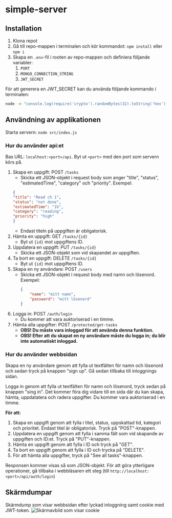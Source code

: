 # simple-server

## Installation

1. Klona repot
2. Gå till repo-mappen i terminalen och kör kommandot: `npm install` eller `npm i`
3. Skapa en `.env`-fil i rooten av repo-mappen och definiera följande variabler:
    1. `PORT`
    2. `MONGO_CONNECTION_STRING`
    3. `JWT_SECRET`

För att generera en JWT_SECRET kan du använda följande kommando i terminalen:
```bash
node -e "console.log(require('crypto').randomBytes(32).toString('hex'));"
```


## Användning av applikationen

Starta servern: `node src/index.js`

### Hur du använder api:et

Bas URL: `localhost:<port>/api`.
Byt ut `<port>` med den port som servern körs på.

1. Skapa en uppgift: POST `/tasks`
    - Skicka ett JSON-objekt i request body som anger "title", "status", "estimatedTime", "category" och "priority". Exempel:
    ```json
    {
    "title": "Read ch 1",
    "status": "not done",
    "estimatedTime": "1h",
    "category": "reading",
    "priority": "high"
    }
    ```
    - Endast titeln på uppgiften är obligatorisk.
2. Hämta en uppgift: GET `/tasks/{id}`
    - Byt ut `{id}` mot uppgiftens ID.
3. Uppdatera en uppgift: PUT `/tasks/{id}`
    - Skicka ett JSON-objekt som vid skapandet av uppgiften.
4. Ta bort en uppgift: DELETE `/tasks/{id}`
    - Byt ut `{id}` mot uppgiftens ID.
5. Skapa en ny användare: POST `/users`
    - Skicka ett JSON-objekt i request body med namn och lösenord. Exempel:
      ```json
      {
          "name": "mitt namn",
          "password": "mitt lösenord"
      }
      ```
6. Logga in: POST `/auth/login`
    - Du kommer att vara auktoriserad i en timme.
7. Hämta alla uppgifter: POST `/protected/get-tasks`
    - **OBS! Du måste vara inloggad för att använda denna funktion.**
    - **OBS! Efter att du skapat en ny användare måste du logga in; du blir inte automatiskt inloggad.**

### Hur du använder webbsidan

Skapa en ny användare genom att fylla ut textfälten för namn och lösenord och sedan tryck på knappen "sign up". Gå sedan tillbaka till inloggnings sidan.

Logga in genom att fylla ut textfälten för namn och lösenord, tryck sedan på knappen "sing in". Det kommer föra dig vidare till en sida där du kan skapa, hämta, uppdatatera och radera uppgifter. Du kommer vara auktoriserad i en timme.

**För att:**
1. Skapa en uppgift genom att fylla i titel, status, uppskattad tid, kategori och prioritet. Endast titel är obligatorisk. Tryck på "POST"-knappen.
2. Uppdatera en uppgift genom att fylla i samma fält som vid skapande av uppgiften och ID:et. Tryck på "PUT"-knappen.
3. Hämta en uppgift genom att fylla i ID och tryck på "GET".
4. Ta bort en uppgift genom att fylla i ID och trycka på "DELETE".
5. För att hämta alla uppgifter, tryck på "See all tasks"-knappen.

Responsen kommer visas så som JSON-objekt. För att göra ytterligare operationer, gå tillbaka i webbläsaren ett steg (till `http://localhost:<port>/api/auth/login`)

## Skärmdumpar
Skärmdump som visar webbsidan efter lyckad inloggning samt cookie med JWT-token.
![Skärmavbild som visar cookie](screenshoots/Skärmavbild%202024-12-18%20kl.%2020.58.36.png)